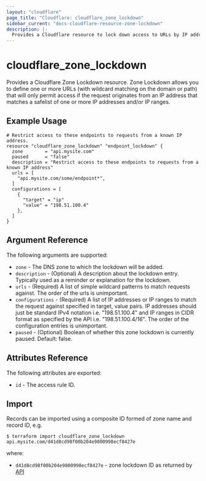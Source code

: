 ```yaml
---
layout: "cloudflare"
page_title: "Cloudflare: cloudflare_zone_lockdown"
sidebar_current: "docs-cloudflare-resource-zone-lockdown"
description: |-
  Provides a Cloudflare resource to lock down access to URLs by IP address or IP ranges.
---
```


# cloudflare_zone_lockdown

Provides a Cloudflare Zone Lockdown resource. Zone Lockdown allows you to define one or more URLs (with wildcard matching on the domain or path) that will only permit access if the request originates from an IP address that matches a safelist of one or more IP addresses and/or IP ranges.

## Example Usage

```hcl
# Restrict access to these endpoints to requests from a known IP address.
resource "cloudflare_zone_lockdown" "endpoint_lockdown" {
  zone        = "api.mysite.com"
  paused      = "false"
  description = "Restrict access to these endpoints to requests from a known IP address"
  urls = [
    "api.mysite.com/some/endpoint*",
  ]
  configurations = [
    {
      "target" = "ip"
      "value" = "198.51.100.4"
    },
  ]
}
```

## Argument Reference

The following arguments are supported:

* `zone` - The DNS zone to which the lockdown will be added.
* `description` - (Optional) A description about the lockdown entry. Typically used as a reminder or explanation for the lockdown.
* `urls` - (Required) A list of simple wildcard patterns to match requests against.  The order of the urls is unimportant.
* `configurations` - (Required) A list of IP addresses or IP ranges to match the request against specified in target, value pairs.  IP addresses should just be standard IPv4 notation i.e. "198.51.100.4" and IP ranges in CIDR format as specified by the API i.e. "198.51.100.4/16".  The order of the configuration entries is unimportant.
* `paused` - (Optional) Boolean of whether this zone lockdown is currently paused. Default: false.

## Attributes Reference

The following attributes are exported:

* `id` - The access rule ID.

## Import

Records can be imported using a composite ID formed of zone name and record ID, e.g.

```
$ terraform import cloudflare_zone_lockdown  api.mysite.com/d41d8cd98f00b204e9800998ecf8427e
```

where:

* `d41d8cd98f00b204e9800998ecf8427e` - zone lockdown ID as returned by [API](https://api.cloudflare.com/#zone-lockdown-list-lockdown-rules)
